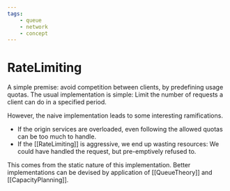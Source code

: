 ```yaml
---
tags:
    - queue
    - network
    - concept
---
```

# RateLimiting

A simple premise: avoid competition between clients, by predefining usage quotas. The usual implementation is simple: Limit the number of requests a client can do in a specified period.

However, the naive implementation leads to some interesting ramifications.

* If the origin services are overloaded, even following the allowed quotas can be too much to handle.
* If the [[RateLimiting]] is aggressive, we end up wasting resources: We could have handled the request, but pre-emptively refused to.

This comes from the static nature of this implementation. Better implementations can be devised by application of [[QueueTheory]] and [[CapacityPlanning]].
